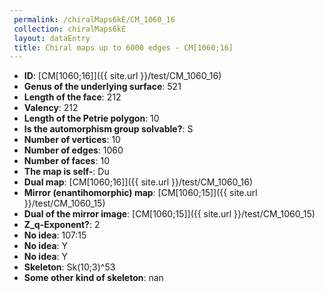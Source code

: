 ```yaml
--- 
 permalink: /chiralMaps6kE/CM_1060_16 
 collection: chiralMaps6kE
 layout: dataEntry
 title: Chiral maps up to 6000 edges - CM[1060;16]
---
```


- **ID**: [CM[1060;16]]({{ site.url }}/test/CM_1060_16)
- **Genus of the underlying surface**: 521
- **Length of the face**: 212
- **Valency**: 212
- **Length of the Petrie polygon**: 10
- **Is the automorphism group solvable?**: S
- **Number of vertices**: 10
- **Number of edges**: 1060
- **Number of faces**: 10
- **The map is self-**: Du
- **Dual map**: [CM[1060;16]]({{ site.url }}/test/CM_1060_16)
- **Mirror (enantihomorphic) map**: [CM[1060;15]]({{ site.url }}/test/CM_1060_15)
- **Dual of the mirror image**: [CM[1060;15]]({{ site.url }}/test/CM_1060_15)
- **Z_q-Exponent?**: 2
- **No idea**:  107:15
- **No idea**: Y
- **No idea**: Y
- **Skeleton**: Sk(10;3)^53
- **Some other kind of skeleton**: nan
